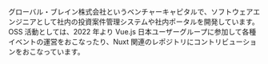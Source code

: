 グローバル・ブレイン株式会社というベンチャーキャピタルで、ソフトウェアエンジニアとして社内の投資案件管理システムや社内ポータルを開発しています。OSS 活動としては、2022 年より Vue.js 日本ユーザーグループに参加して各種イベントの運営をおこなったり、Nuxt 関連のレポジトリにコントリビューションをおこなっています。
